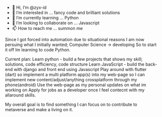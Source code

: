 - 👋 Hi, I’m @zyx-id
- 👀 I’m interested in ... fancy code and brilliant solutions
- 🌱 I’m currently learning ... Python
- 💞️ I’m looking to collaborate on ... Javascript
- 📫 How to reach me ... summon me

Since I got forced into automation due to situational reasons I am now persuing what I initially wanted; Computer Science -> developing
So to start it off Im learning to code Python.

Current plan:
Learn python - build a few projects that shows my skill; solutions, code efficiency, code structure
Learn JavaScript - build the back-end with django and front end using Javascript
Play around with flutter (dart) so implement a multi platform app(s) into my web-page so I can implement new content/adjust/anything crossplatform through my phone(android)
Use the web-page as my personal updates on what im working on
Apply for jobs as a developer once I feel contecnt with my allaround skills.

My overall goal is to find something I can focus on to contribute to metaverse and make a living on it.


<!---
zyx-id/zyx-id is a ✨ special ✨ repository because its `README.md` (this file) appears on your GitHub profile.
You can click the Preview link to take a look at your changes.
--->

